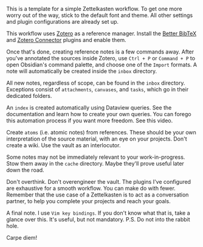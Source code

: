 This is a template for a simple Zettelkasten workflow. To get one more worry out of the way, stick to the default font and theme. All other settings and plugin configurations are already set up.

This workflow uses [Zotero](https://www.zotero.org/) as a reference manager. Install the [Better BibTeX](https://retorque.re/zotero-better-bibtex/) and [Zotero Connector](https://www.zotero.org/download/connectors) plugins and enable them.

Once that's done, creating reference notes is a few commands away. After you've annotated the sources inside Zotero, use `Ctrl + P` or `Command + P` to open Obsidian's command palette, and choose one of the `Import` formats. A note will automatically be created inside the `inbox` directory.

All new notes, regardless of scope, can be found in the `inbox` directory. Exceptions consist of `attachments`, `canvases`, and `tasks`, which go in their dedicated folders.

An `index` is created automatically using Dataview queries. See the documentation and learn how to create your own queries. You can forego this automation process if you want more freedom. See this video.

Create `atoms` (i.e. atomic notes) from references. These should be your own interpretation of the source material, with an eye on your projects. Don't create a wiki. Use the vault as an interlocutor.

Some notes may not be immediately relevant to your work-in-progress. Stow them away in the `cache` directory. Maybe they'll prove useful later down the road.

Don't overthink. Don't overengineer the vault. The plugins I've configured are exhaustive for a smooth workflow. You can make do with fewer. Remember that the use case of a Zettelkasten is to act as a conversation partner, to help you complete your projects and reach your goals.

A final note. I use `Vim key bindings`. If you don't know what that is, take a glance over this. It's useful, but not mandatory. P.S. Do not into the rabbit hole.

Carpe diem!
